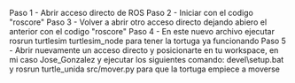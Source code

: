 Paso 1 - Abrir acceso directo de ROS
Paso 2 - Iniciar con el codigo "roscore"
Paso 3 - Volver a abrir otro acceso directo dejando abiero el anterior con el codigo "roscore"
Paso 4 - En este nuevo archivo ejecutar rosrun turtlesim turtlesim_node para tener la tortuga ya funcionando 
Paso 5 - Abrir nuevamente un acceso directo y posicionarte en tu workspace, en mi caso Jose_Gonzalez y ejecutar los siguientes comando: devel\setup.bat y rosrun turtle_unida src/mover.py para que la tortuga empiece a moverse 
